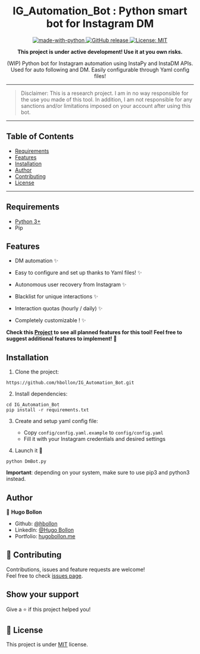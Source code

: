 <h1 align="center">IG_Automation_Bot : Python smart bot for Instagram DM</h1>

<p align="center">
  <a href="https://www.python.org/" target="_blank">
    <img alt="made-with-python" src="https://img.shields.io/badge/Made%20with-Python-1f425f.svg" />
  </a>
  <a href="https://github.com/hbollon/IG_Automation_Bot/releases/" target="_blank">
    <img alt="GitHub release" src="https://img.shields.io/github/release/hbollon/IG_Automation_Bot.svg" />
  </a>
  <a href="https://github.com/hbollon/IG_Automation_Bot/blob/master/LICENSE.md" target="_blank">
    <img alt="License: MIT" src="https://img.shields.io/badge/License-MIT-yellow.svg" />
  </a>
</p>

<p align="center"><strong>This project is under active development! Use it at you own risks.</strong></p>

<p align="center">(WIP) Python bot for Instagram automation using InstaPy and InstaDM APIs. Used for auto following and DM. Easily configurable through Yaml config files!</p>

---

> Disclaimer: This is a research project. I am in no way responsible for the use you made of this tool. In addition, I am not responsible for any sanctions and/or limitations imposed on your account after using this bot.

---

## Table of Contents

- [Requirements](#requirements)
- [Features](#features)
- [Installation](#installation)
- [Author](#author)
- [Contributing](#-contributing)
- [License](#-license)


---

## Requirements
- [Python 3+](https://www.python.org/downloads/)
- Pip

## Features
- DM automation ✨

- Easy to configure and set up thanks to Yaml files! ✨
- Autonomous user recovery from Instagram ✨
- Blacklist for unique interactions ✨
- Interaction quotas (hourly / daily) ✨
- Completely customizable ! ✨

**Check this [Project](https://github.com/hbollon/IG_Automation_Bot/projects/1) to see all planned features for this tool! Feel free to suggest additional features to implement! 🥳**

## Installation

1. Clone the project:
```
https://github.com/hbollon/IG_Automation_Bot.git
```

2. Install dependencies:
```
cd IG_Automation_Bot
pip install -r requirements.txt
```

3. Create and setup yaml config file:
    - Copy ``` config/config.yaml.example ``` to ``` config/config.yaml ```  
    - Fill it with your Instagram credentials and desired settings

4. Launch it 🚀
```
python DmBot.py
```

**Important**: depending on your system, make sure to use pip3 and python3 instead.

## Author

👤 **Hugo Bollon**

* Github: [@hbollon](https://github.com/hbollon)
* LinkedIn: [@Hugo Bollon](https://www.linkedin.com/in/hugo-bollon-68a2381a4/)
* Portfolio: [hugobollon.me](https://www.hugobollon.me)

## 🤝 Contributing

Contributions, issues and feature requests are welcome!<br />Feel free to check [issues page](https://github.com/hbollon/IG_Automation_Bot/issues). 

## Show your support

Give a ⭐️ if this project helped you!

## 📝 License

This project is under [MIT](https://github.com/hbollon/IG_Automation_Bot/blob/master/LICENSE.md) license.

